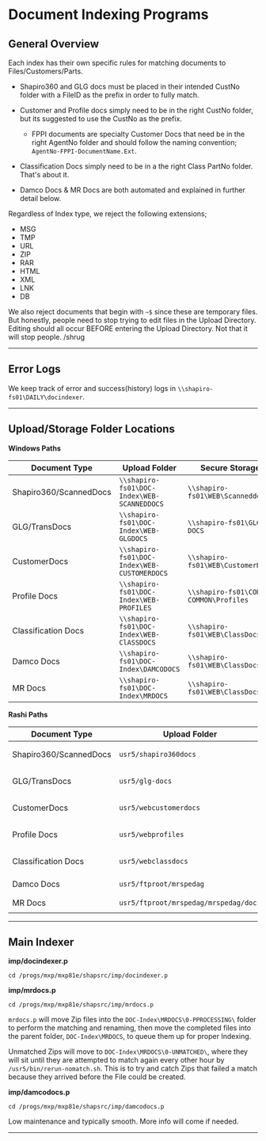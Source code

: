 # Document Indexing Programs

## General Overview

Each index has their own specific rules for matching documents to Files/Customers/Parts.

* Shapiro360 and GLG docs must be placed in their intended CustNo folder with a FileID as the prefix in order to fully match.

* Customer and Profile docs simply need to be in the right CustNo folder, but its suggested to use the CustNo as the prefix.
    * FPPI documents are specialty Customer Docs that need be in the right AgentNo folder and should follow the naming convention; ```AgentNo-FPPI-DocumentName.Ext```. 

* Classification Docs simply need to be in a the right Class PartNo folder. That's about it.

* Damco Docs & MR Docs are both automated and explained in further detail below.

Regardless of Index type, we reject the following extensions;

* MSG
* TMP
* URL
* ZIP
* RAR
* HTML
* XML
* LNK
* DB

We also reject documents that begin with ```~$``` since these are temporary files. But honestly, people need to stop trying to edit files in the Upload Directory. Editing should all occur BEFORE entering the Upload Directory. Not that it will stop people. /shrug

---

## Error Logs
We keep track of error and success(history) logs in ```\\shapiro-fs01\DAILY\docindexer```. 

---

## Upload/Storage Folder Locations

**Windows Paths**

Document Type | Upload Folder | Secure Storage
------------ | ------------- | ------------
Shapiro360/ScannedDocs | ```\\shapiro-fs01\DOC-Index\WEB-SCANNEDDOCS``` | ```\\shapiro-fs01\WEB\Scanneddocs```
GLG/TransDocs | ```\\shapiro-fs01\DOC-Index\WEB-GLGDOCS``` | ```\\shapiro-fs01\GLG-DOCS```
CustomerDocs | ```\\shapiro-fs01\DOC-Index\WEB-CUSTOMERDOCS``` | ```\\shapiro-fs01\WEB\CustomerDocs```
Profile Docs | ```\\shapiro-fs01\DOC-Index\WEB-PROFILES``` | ```\\shapiro-fs01\CORP-COMMON\Profiles```
Classification Docs | ```\\shapiro-fs01\DOC-Index\WEB-ClASSDOCS``` | ```\\shapiro-fs01\WEB\ClassDocs```
Damco Docs | ```\\shapiro-fs01\DOC-Index\DAMCODOCS``` | ```\\shapiro-fs01\WEB\ClassDocs```
MR Docs | ```\\shapiro-fs01\DOC-Index\MRDOCS``` | ```\\shapiro-fs01\WEB\ClassDocs```


**Rashi Paths**

Document Type | Upload Folder | Secure Storage
------------ | ------------- | ------------
Shapiro360/ScannedDocs | ```usr5/shapiro360docs``` | ```usr5/doc-index/WEB-SCANNEDDOCS```
GLG/TransDocs | ```usr5/glg-docs``` | ```usr5/doc-index/WEB-GLGDOCS```
CustomerDocs | ```usr5/webcustomerdocs``` | ```usr5/doc-index/WEB-CUSTOMERDOCS```
Profile Docs | ```usr5/webprofiles``` | ```usr5/doc-index/WEB-PROFILES```
Classification Docs | ```usr5/webclassdocs``` | ```usr5/doc-index/WEB-CLASSDOCS```
Damco Docs | ```usr5/ftproot/mrspedag``` | ```usr5/doc-index/DAMCODOCS```
MR Docs | ```usr5/ftproot/mrspedag/mrspedag/docs``` | ```usr5/doc-index/MRDOCS```

---

## Main Indexer

**imp/docindexer.p**
```
cd /progs/mxp/mxp81e/shapsrc/imp/docindexer.p
```


**imp/mrdocs.p**
```
cd /progs/mxp/mxp81e/shapsrc/imp/mrdocs.p
```
```mrdocs.p``` will move Zip files into the ```DOC-Index\MRDOCS\0-PPROCESSING\``` folder to perform the matching and renaming, then move the completed files into the parent folder, ```DOC-Index\MRDOCS```, to queue them up for proper Indexing. 

Unmatched Zips will move to ```DOC-Index\MRDOCS\0-UNMATCHED\```, where they will sit until they are attempted to match again every other hour by ```/usr5/bin/rerun-nomatch.sh```. This is to try and catch Zips that failed a match because they arrived before the File could be created.

**imp/damcodocs.p**
```
cd /progs/mxp/mxp81e/shapsrc/imp/damcodocs.p
```
Low maintenance and typically smooth. More info will come if needed.

---

